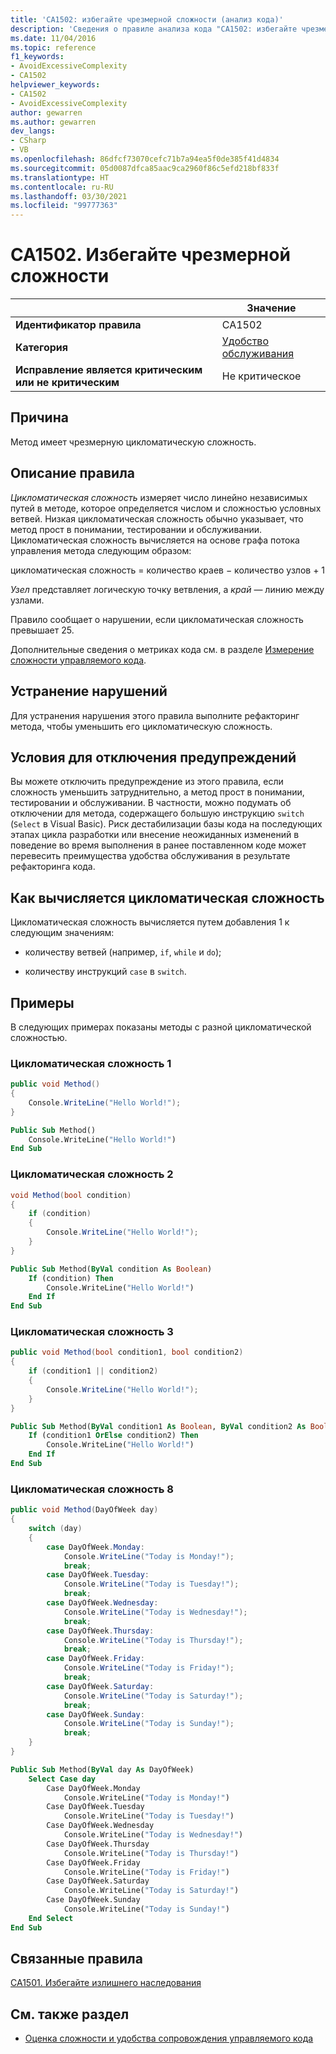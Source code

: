 ```yaml
---
title: 'CA1502: избегайте чрезмерной сложности (анализ кода)'
description: 'Сведения о правиле анализа кода "CA1502: избегайте чрезмерной сложности"'
ms.date: 11/04/2016
ms.topic: reference
f1_keywords:
- AvoidExcessiveComplexity
- CA1502
helpviewer_keywords:
- CA1502
- AvoidExcessiveComplexity
author: gewarren
ms.author: gewarren
dev_langs:
- CSharp
- VB
ms.openlocfilehash: 86dfcf73070cefc71b7a94ea5f0de385f41d4834
ms.sourcegitcommit: 05d0087dfca85aac9ca2960f86c5efd218bf833f
ms.translationtype: HT
ms.contentlocale: ru-RU
ms.lasthandoff: 03/30/2021
ms.locfileid: "99777363"
---
```

# <a name="ca1502-avoid-excessive-complexity"></a>CA1502. Избегайте чрезмерной сложности

| | Значение |
|-|-|
| **Идентификатор правила** |CA1502|
| **Категория** |[Удобство обслуживания](maintainability-warnings.md)|
| **Исправление является критическим или не критическим** |Не критическое|

## <a name="cause"></a>Причина

Метод имеет чрезмерную цикломатическую сложность.

## <a name="rule-description"></a>Описание правила

*Цикломатическая сложность* измеряет число линейно независимых путей в методе, которое определяется числом и сложностью условных ветвей. Низкая цикломатическая сложность обычно указывает, что метод прост в понимании, тестировании и обслуживании. Цикломатическая сложность вычисляется на основе графа потока управления метода следующим образом:

цикломатическая сложность = количество краев − количество узлов + 1

*Узел* представляет логическую точку ветвления, а *край* — линию между узлами.

Правило сообщает о нарушении, если цикломатическая сложность превышает 25.

Дополнительные сведения о метриках кода см. в разделе [Измерение сложности управляемого кода](/visualstudio/code-quality/code-metrics-values).

## <a name="how-to-fix-violations"></a>Устранение нарушений

Для устранения нарушения этого правила выполните рефакторинг метода, чтобы уменьшить его цикломатическую сложность.

## <a name="when-to-suppress-warnings"></a>Условия для отключения предупреждений

Вы можете отключить предупреждение из этого правила, если сложность уменьшить затруднительно, а метод прост в понимании, тестировании и обслуживании. В частности, можно подумать об отключении для метода, содержащего большую инструкцию `switch` (`Select` в Visual Basic). Риск дестабилизации базы кода на последующих этапах цикла разработки или внесение неожиданных изменений в поведение во время выполнения в ранее поставленном коде может перевесить преимущества удобства обслуживания в результате рефакторинга кода.

## <a name="how-cyclomatic-complexity-is-calculated"></a>Как вычисляется цикломатическая сложность

Цикломатическая сложность вычисляется путем добавления 1 к следующим значениям:

- количеству ветвей (например, `if`, `while` и `do`);

- количеству инструкций `case` в `switch`.

## <a name="examples"></a>Примеры

В следующих примерах показаны методы с разной цикломатической сложностью.

### <a name="cyclomatic-complexity-of-1"></a>Цикломатическая сложность 1

```csharp
public void Method()
{
    Console.WriteLine("Hello World!");
}
```

```vb
Public Sub Method()
    Console.WriteLine("Hello World!")
End Sub
```

### <a name="cyclomatic-complexity-of-2"></a>Цикломатическая сложность 2

```csharp
void Method(bool condition)
{
    if (condition)
    {
        Console.WriteLine("Hello World!");
    }
}
```

```vb
Public Sub Method(ByVal condition As Boolean)
    If (condition) Then
        Console.WriteLine("Hello World!")
    End If
End Sub
```

### <a name="cyclomatic-complexity-of-3"></a>Цикломатическая сложность 3

```csharp
public void Method(bool condition1, bool condition2)
{
    if (condition1 || condition2)
    {
        Console.WriteLine("Hello World!");
    }
}
```

```vb
Public Sub Method(ByVal condition1 As Boolean, ByVal condition2 As Boolean)
    If (condition1 OrElse condition2) Then
        Console.WriteLine("Hello World!")
    End If
End Sub
```

### <a name="cyclomatic-complexity-of-8"></a>Цикломатическая сложность 8

```csharp
public void Method(DayOfWeek day)
{
    switch (day)
    {
        case DayOfWeek.Monday:
            Console.WriteLine("Today is Monday!");
            break;
        case DayOfWeek.Tuesday:
            Console.WriteLine("Today is Tuesday!");
            break;
        case DayOfWeek.Wednesday:
            Console.WriteLine("Today is Wednesday!");
            break;
        case DayOfWeek.Thursday:
            Console.WriteLine("Today is Thursday!");
            break;
        case DayOfWeek.Friday:
            Console.WriteLine("Today is Friday!");
            break;
        case DayOfWeek.Saturday:
            Console.WriteLine("Today is Saturday!");
            break;
        case DayOfWeek.Sunday:
            Console.WriteLine("Today is Sunday!");
            break;
    }
}
```

```vb
Public Sub Method(ByVal day As DayOfWeek)
    Select Case day
        Case DayOfWeek.Monday
            Console.WriteLine("Today is Monday!")
        Case DayOfWeek.Tuesday
            Console.WriteLine("Today is Tuesday!")
        Case DayOfWeek.Wednesday
            Console.WriteLine("Today is Wednesday!")
        Case DayOfWeek.Thursday
            Console.WriteLine("Today is Thursday!")
        Case DayOfWeek.Friday
            Console.WriteLine("Today is Friday!")
        Case DayOfWeek.Saturday
            Console.WriteLine("Today is Saturday!")
        Case DayOfWeek.Sunday
            Console.WriteLine("Today is Sunday!")
    End Select
End Sub
```

## <a name="related-rules"></a>Связанные правила

[CA1501. Избегайте излишнего наследования](ca1501.md)

## <a name="see-also"></a>См. также раздел

- [Оценка сложности и удобства сопровождения управляемого кода](/visualstudio/code-quality/code-metrics-values)
